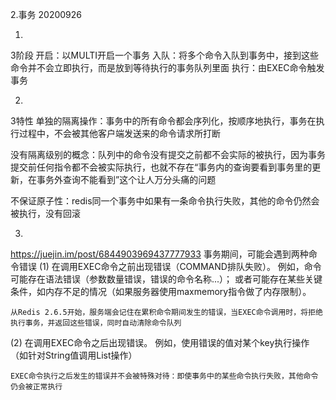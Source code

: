 2.事务
20200926

1.
3阶段
开启：以MULTI开启一个事务
入队：将多个命令入队到事务中，接到这些命令并不会立即执行，而是放到等待执行的事务队列里面
执行：由EXEC命令触发事务

2.
3特性
单独的隔离操作：事务中的所有命令都会序列化，按顺序地执行，事务在执行过程中，不会被其他客户端发送来的命令请求所打断

没有隔离级别的概念：队列中的命令没有提交之前都不会实际的被执行，因为事务提交前任何指令都不会被实际执行，也就不存在“事务内的查询要看到事务里的更新，在事务外查询不能看到”这个让人万分头痛的问题

不保证原子性：redis同一个事务中如果有一条命令执行失败，其他的命令仍然会被执行，没有回滚

3.
https://juejin.im/post/6844903969437777933
事务期间，可能会遇到两种命令错误
(1)
	在调用EXEC命令之前出现错误（COMMAND排队失败）。
		例如，命令可能存在语法错误（参数数量错误，错误的命令名称...）；
		或者可能存在某些关键条件，如内存不足的情况（如果服务器使用maxmemory指令做了内存限制）。

	从Redis 2.6.5开始，服务端会记住在累积命令期间发生的错误，当EXEC命令调用时，将拒绝执行事务，并返回这些错误，同时自动清除命令队列

(2)
	在调用EXEC命令之后出现错误。
		例如，使用错误的值对某个key执行操作（如针对String值调用List操作）

	EXEC命令执行之后发生的错误并不会被特殊对待：即使事务中的某些命令执行失败，其他命令仍会被正常执行


